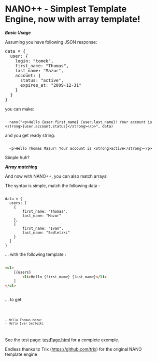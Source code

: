 NANO++ - Simplest Template Engine, now with array template!
=============================

***Basic Usage***

Assuming you have following JSON response:

<pre>
data = {
  user: {
    login: "tomek",
    first_name: "Thomas",
    last_name: "Mazur",
    account: {
      status: "active",
      expires_at: "2009-12-31"
    }
  }
}
</pre>

you can make:

<code>
  nano("&lt;p&gt;Hello {user.first_name} {user.last_name}! Your account is &lt;strong&gt;{user.account.status}&lt;/strong&gt;&lt;/p&gt;", data)
</code>

and you get ready string:

<code>
  &lt;p&gt;Hello Thomas Mazur! Your account is &lt;strong&gt;active&lt;/strong&gt;&lt;/p&gt;
</code>

Simple huh?

***Array matching***

And now with NANO++, you can also match arrays!

The syntax is simple, match the following data :

<code>
data = {
  users: [
  	{
  		first_name: "Thomas",
  		last_name: "Mazur"
  	},
  	{
  		first_name: "Ivan",
  		last_name: "Sedletzki"
  	}
  ]
}
</code>

... with the following template :

```html
	
<ul>
	[{users}
		<li>Hello {first_name} {last_name}</li>
	]
</ul>
	
```

... to get 

<code>

	- Hello Thomas Mazur
	- Hello Ivan Sedlezki

</code>

See the test page: <a href="testPage.html">testPage.html</a> for a complete exemple.

Endless thanks to Trix (https://github.com/trix) for the original NANO template engine
